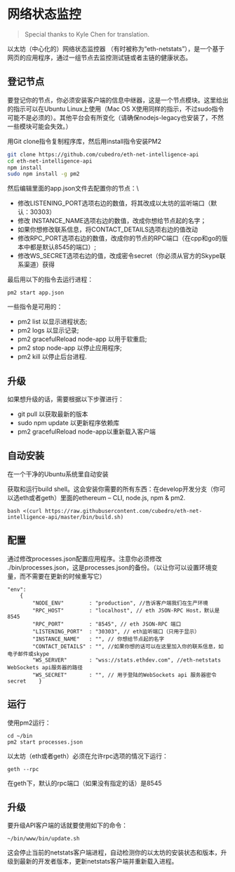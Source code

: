 # 网络状态监控

> Special thanks to Kyle Chen for translation.

以太坊（中心化的）网络状态监控器 （有时被称为“eth-netstats”），是一个基于网页的应用程序，通过一组节点去监控测试链或者主链的健康状态。

## 登记节点

要登记你的节点，你必须安装客户端的信息中继器，这是一个节点模块。这里给出的指示可以在Ubuntu Linux上使用（Mac OS X使用同样的指示，不过sudo指令可能不是必须的）。其他平台会有所变化（请确保nodejs-legacy也安装了，不然一些模块可能会失效。）

用Git clone指令复制程序库，然后用install指令安装PM2

```sh
git clone https://github.com/cubedro/eth-net-intelligence-api
cd eth-net-intelligence-api
npm install
sudo npm install -g pm2
```

然后编辑里面的app.json文件去配置你的节点：\

* 修改LISTENING_PORT选项右边的数值，将其改成以太坊的监听端口（默认：30303）
* 修改 INSTANCE_NAME选项右边的数值，改成你想给节点起的名字；
* 如果你想修改联系信息，将CONTACT_DETAILS选项右边的值改动
* 修改RPC_PORT选项右边的数值，改成你的节点的RPC端口（在cpp和go的版本中都是默认8545的端口）;
* 修改WS_SECRET选项右边的值，改成密令secret（你必须从官方的Skype联系渠道）获得

最后用以下的指令去运行进程：

    pm2 start app.json

一些指令是可用的：

* pm2 list 以显示进程状态;
* pm2 logs 以显示记录;
* pm2 gracefulReload node-app 以用于软重启;
* pm2 stop node-app 以停止应用程序;
* pm2 kill 以停止后台进程.

## 升级

如果想升级的话，需要根据以下步骤进行：

* git pull  以获取最新的版本
* sudo npm update 以更新程序依赖库
* pm2 gracefulReload node-app以重新载入客户端

## 自动安装

在一个干净的Ubuntu系统里自动安装

获取和运行build shell。这会安装你需要的所有东西：在develop开发分支（你可以选eth或者geth）里面的ethereum – CLI, node.js, npm & pm2.

    bash <(curl https://raw.githubusercontent.com/cubedro/eth-net-intelligence-api/master/bin/build.sh)

## 配置

通过修改processes.json配置应用程序。注意你必须修改 ./bin/processes.json，这是processes.json的备份。（以让你可以设置环境变量，而不需要在更新的时候重写它）

    "env":
        {
            "NODE_ENV"        : "production", //告诉客户端我们在生产环境
            "RPC_HOST"        : "localhost", // eth JSON-RPC Host，默认是8545
            "RPC_PORT"        : "8545", // eth JSON-RPC 端口
            "LISTENING_PORT"  : "30303", // eth监听端口（只用于显示）
            "INSTANCE_NAME"   : "", // 你想给节点起的名字
            "CONTACT_DETAILS" : "", //如果你想的话可以在这里加入你的联系信息，如电子邮件或skype
            "WS_SERVER"       : "wss://stats.ethdev.com", //eth-netstats WebSockets api服务器的路径
            "WS_SECRET"       : "", // 用于登陆的WebSockets api 服务器密令secret    }

## 运行

使用pm2运行：

    cd ~/bin
    pm2 start processes.json

以太坊（eth或者geth）必须在允许rpc选项的情况下运行：

    geth --rpc

在geth下，默认的rpc端口（如果没有指定的话）是8545

## 升级

要升级API客户端的话就要使用如下的命令：

    ~/bin/www/bin/update.sh

这会停止当前的netstats客户端进程，自动检测你的以太坊的安装状态和版本，升级到最新的开发者版本，更新netstats客户端并重新载入进程。

